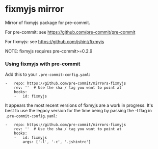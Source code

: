 fixmyjs mirror
================

Mirror of fixmyjs package for pre-commit.

For pre-commit: see https://github.com/pre-commit/pre-commit

For fixmyjs: see https://github.com/jshint/fixmyjs

NOTE: fixmyjs requires pre-commit>=0.2.9


### Using fixmyjs with pre-commit

Add this to your `.pre-commit-config.yaml`:

    -   repo: https://github.com/pre-commit/mirrors-fixmyjs
        rev: ''  # Use the sha / tag you want to point at
        hooks:
        -   id: fixmyjs

It appears the most recent versions of fixmyjs are a work in progress.
It's best to use the legacy version for the time being by passing the -l
flag in `.pre-commit-config.yaml`:

    -   repo: https://github.com/pre-commit/mirrors-fixmyjs
        rev: ''  # Use the sha / tag you want to point at
        hooks:
        -   id: fixmyjs
            args: ['-l', '-c', '.jshintrc']

